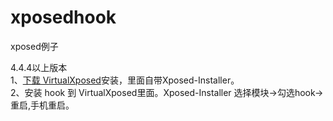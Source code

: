 # xposedhook
xposed例子

4.4.4以上版本  
1、[下载 VirtualXposed](https://github.com/damo2/xposedhook/raw/master/testapk/VirtualXposed_AOSP_0.17.3.apk)安装，里面自带Xposed-Installer。  
2、安装 hook 到 VirtualXposed里面。Xposed-Installer 选择模块->勾选hook->重启,手机重启。